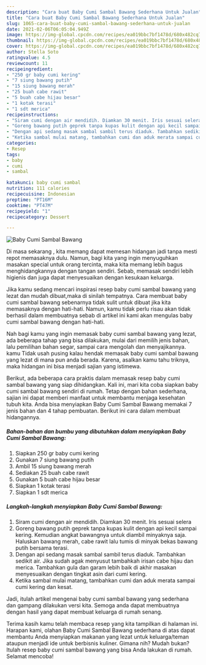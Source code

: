 ```yaml
---
description: "Cara buat Baby Cumi Sambal Bawang Sederhana Untuk Jualan"
title: "Cara buat Baby Cumi Sambal Bawang Sederhana Untuk Jualan"
slug: 1065-cara-buat-baby-cumi-sambal-bawang-sederhana-untuk-jualan
date: 2021-02-06T06:05:04.949Z
image: https://img-global.cpcdn.com/recipes/ea019bbc7bf1478d/680x482cq70/baby-cumi-sambal-bawang-foto-resep-utama.jpg
thumbnail: https://img-global.cpcdn.com/recipes/ea019bbc7bf1478d/680x482cq70/baby-cumi-sambal-bawang-foto-resep-utama.jpg
cover: https://img-global.cpcdn.com/recipes/ea019bbc7bf1478d/680x482cq70/baby-cumi-sambal-bawang-foto-resep-utama.jpg
author: Stella Soto
ratingvalue: 4.5
reviewcount: 11
recipeingredient:
- "250 gr baby cumi kering"
- "7 siung bawang putih"
- "15 siung bawang merah"
- "25 buah cabe rawit"
- "5 buah cabe hijau besar"
- "1 kotak terasi"
- "1 sdt merica"
recipeinstructions:
- "Siram cumi dengan air mendidih. Diamkan 30 menit. Iris sesuai selera"
- "Goreng bawang putih geprek tanpa kupas kulit dengan api kecil sampai kering. Kemudian angkat bawangnya untuk diambil minyaknya saja. Haluskan bawang merah, cabe rawit lalu tumis di minyak bekas bawang putih bersama terasi."
- "Dengan api sedang masak sambal sambil terus diaduk. Tambahkan sedikit air. Jika sudah agak menyusut tambahkah irisan cabe hijau dan merica. Tambahkan gula dan garam lebih baik di akhir masakan menyesuaikan dengan tingkat asin dari cumi kering."
- "Ketika sambal mulai matang, tambahkan cumi dan aduk merata sampai cumi kering dan kesat."
categories:
- Resep
tags:
- baby
- cumi
- sambal

katakunci: baby cumi sambal 
nutrition: 111 calories
recipecuisine: Indonesian
preptime: "PT16M"
cooktime: "PT47M"
recipeyield: "1"
recipecategory: Dessert

---
```



![Baby Cumi Sambal Bawang](https://img-global.cpcdn.com/recipes/ea019bbc7bf1478d/680x482cq70/baby-cumi-sambal-bawang-foto-resep-utama.jpg)

Di masa  sekarang , kita memang dapat memesan hidangan jadi tanpa mesti repot memasaknya dulu. Namun, bagi kita yang ingin menyuguhkan masakan special untuk orang tercinta, maka kita memang lebih bagus menghidangkannya dengan tangan sendiri. Sebab, memasak sendiri lebih higienis dan juga dapat menyesuaikan dengan kesukaan keluarga.

Jika kamu sedang mencari inspirasi resep baby cumi sambal bawang yang lezat dan mudah dibuat,maka di sinilah tempatnya. Cara membuat baby cumi sambal bawang  sebenarnya tidak sulit untuk dibuat jika kita memasaknya dengan hati-hati. Namun, kamu tidak perlu risau akan tidak berhasil dalam membuatnya 
sebab di artikel ini kami akan mengulas baby cumi sambal bawang dengan hati-hati.  



Nah bagi kamu yang ingin memasak baby cumi sambal bawang yang lezat, ada beberapa tahap yang bisa dilakukan, mulai dari memilih jenis bahan, lalu pemilihan bahan segar, sampai cara mengolah dan menyajikannya. kamu Tidak usah pusing kalau hendak memasak baby cumi sambal bawang yang lezat di mana pun anda berada. Karena, asalkan kamu  tahu triknya, maka hidangan ini bisa menjadi sajian yang istimewa.

Berikut, ada beberapa cara praktis  dalam memasak resep baby cumi sambal bawang yang siap dihidangkan. Kali ini, mari kita coba siapkan baby cumi sambal bawang sendiri di rumah. Tetap dengan bahan sederhana, sajian ini dapat memberi manfaat untuk membantu menjaga kesehatan tubuh kita. Anda bisa menyiapkan Baby Cumi Sambal Bawang memakai 7 jenis bahan dan 4 tahap pembuatan. Berikut ini cara dalam membuat hidangannya.

<!--inarticleads1-->

##### Bahan-bahan dan bumbu yang dibutuhkan dalam menyiapkan Baby Cumi Sambal Bawang:

1. Siapkan 250 gr baby cumi kering
1. Gunakan 7 siung bawang putih
1. Ambil 15 siung bawang merah
1. Sediakan 25 buah cabe rawit
1. Gunakan 5 buah cabe hijau besar
1. Siapkan 1 kotak terasi
1. Siapkan 1 sdt merica




<!--inarticleads2-->

##### Langkah-langkah menyiapkan Baby Cumi Sambal Bawang:

1. Siram cumi dengan air mendidih. Diamkan 30 menit. Iris sesuai selera
1. Goreng bawang putih geprek tanpa kupas kulit dengan api kecil sampai kering. Kemudian angkat bawangnya untuk diambil minyaknya saja. Haluskan bawang merah, cabe rawit lalu tumis di minyak bekas bawang putih bersama terasi.
1. Dengan api sedang masak sambal sambil terus diaduk. Tambahkan sedikit air. Jika sudah agak menyusut tambahkah irisan cabe hijau dan merica. Tambahkan gula dan garam lebih baik di akhir masakan menyesuaikan dengan tingkat asin dari cumi kering.
1. Ketika sambal mulai matang, tambahkan cumi dan aduk merata sampai cumi kering dan kesat.




Jadi, itulah artikel mengenai  baby cumi sambal bawang  yang sederhana dan gampang dilakukan versi kita. Semoga anda dapat membuatnya dengan hasil yang dapat membuat keluarga di rumah senang. 

Terima kasih kamu telah membaca resep yang kita tampilkan di halaman ini. Harapan kami, olahan  Baby Cumi Sambal Bawang sederhana di atas dapat membantu Anda menyiapkan makanan yang lezat untuk keluarga/teman ataupun menjadi ide untuk berbisnis kuliner. Gimana nih? Mudah bukan? Itulah resep baby cumi sambal bawang yang bisa Anda lakukan di rumah. Selamat mencoba!

